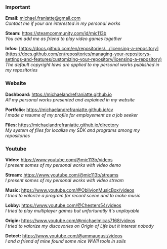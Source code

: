 ﻿  
  
### Important  
  
**Email:** michael.franiatte@gmail.com  
*Contact me if your are interested in my personal works*  
  
**Steam:** https://steamcommunity.com/id/mic113b  
*You can add me as friend to play video games together*  
  
**Infos:** [https://docs.github.com/en/repositories/.../licensing-a-repository](https://docs.github.com/en/repositories/managing-your-repositorys-settings-and-features/customizing-your-repository/licensing-a-repository)  
*The default copyright laws are applied to my personal works published in my repositories*  
  
  
### Website  
  
**Dashboard:** https://michaelandrefraniatte.github.io  
*All my personal works presented and explained in my website*  
  
**Portfolio:** https://michaelandrefraniatte.github.io/cv  
*I made a resume of my profile for employement as a job seeker*  
  
**Files:** https://michaelandrefraniatte.github.io/directory  
*My system of files for localize my SDK and programs among my repositories*  
  
  
### Youtube  
  
**Video:** https://www.youtube.com/@mic113b/videos  
*I present somes of my personal works with video demo*  
  
**Stream:** https://www.youtube.com/@mic113b/streams  
*I present somes of my personal works with video stream*  
  
**Music:** https://www.youtube.com/@OblivionMusicBox/videos  
*I tried to valorize a program for record scene and to make music*  
  
**Lobby:** https://www.youtube.com/@Chesters54/videos  
*I tried to play multiplayer games but unfortunatly it's unplayable*  
  
**Origin:** https://www.youtube.com/@michaelmicas7168/videos  
*I tried to valorize my discovories on Origin of Life but it interest nobody*  
  
**Detect:** https://www.youtube.com/@ammaugust/videos  
*I and a friend of mine found some nice WWII tools in soils*  
  
  